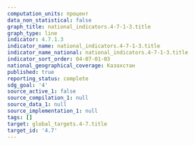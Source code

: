 ```yaml
---
computation_units: процент
data_non_statistical: false
graph_title: national_indicators.4-7-1-3.title
graph_type: line
indicator: 4.7.1.3
indicator_name: national_indicators.4-7-1-3.title
indicator_name_national: national_indicators.4-7-1-3.title
indicator_sort_order: 04-07-01-03
national_geographical_coverage: Казахстан
published: true
reporting_status: complete
sdg_goal: '4'
source_active_1: false
source_compilation_1: null
source_data_1: null
source_implementation_1: null
tags: []
target: global_targets.4-7.title
target_id: '4.7'
---
```

